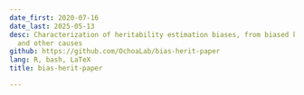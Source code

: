 ```yaml
---
date_first: 2020-07-16
date_last: 2025-05-13
desc: Characterization of heritability estimation biases, from biased kinship matrices
  and other causes
github: https://github.com/OchoaLab/bias-herit-paper
lang: R, bash, LaTeX
title: bias-herit-paper

---
```

